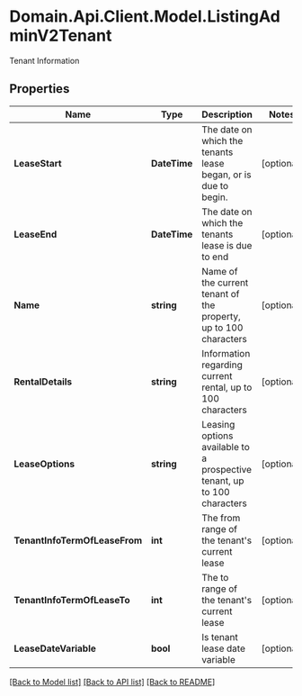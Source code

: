 # Domain.Api.Client.Model.ListingAdminV2Tenant
Tenant Information
## Properties

Name | Type | Description | Notes
------------ | ------------- | ------------- | -------------
**LeaseStart** | **DateTime** | The date on which the tenants lease began, or is due to begin. | [optional] 
**LeaseEnd** | **DateTime** | The date on which the tenants lease is due to end | [optional] 
**Name** | **string** | Name of the current tenant of the property, up to 100 characters | [optional] 
**RentalDetails** | **string** | Information regarding current rental, up to 100 characters | [optional] 
**LeaseOptions** | **string** | Leasing options available to a prospective tenant, up to 100 characters | [optional] 
**TenantInfoTermOfLeaseFrom** | **int** | The from range of the tenant&#39;s current lease | [optional] 
**TenantInfoTermOfLeaseTo** | **int** | The to range of the tenant&#39;s current lease | [optional] 
**LeaseDateVariable** | **bool** | Is tenant lease date variable | [optional] 

[[Back to Model list]](../README.md#documentation-for-models) [[Back to API list]](../README.md#documentation-for-api-endpoints) [[Back to README]](../README.md)

